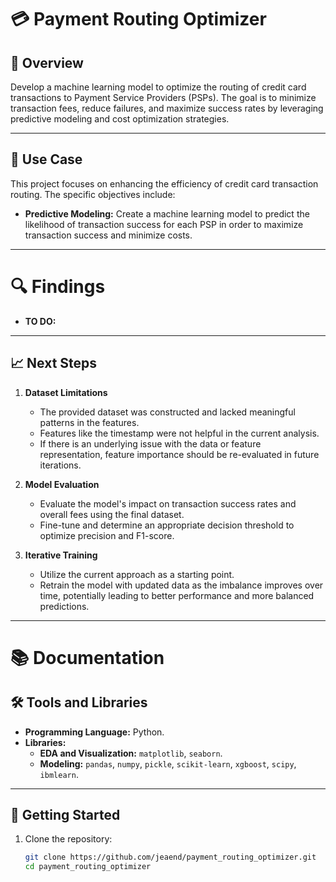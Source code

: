 # 💳 **Payment Routing Optimizer**  

## 📝 **Overview**  
Develop a machine learning model to optimize the routing of credit card transactions to Payment Service Providers (PSPs). The goal is to minimize transaction fees, reduce failures, and maximize success rates by leveraging predictive modeling and cost optimization strategies.  

---

## 🎯 **Use Case**  
This project focuses on enhancing the efficiency of credit card transaction routing. The specific objectives include:  
- **Predictive Modeling:** Create a machine learning model to predict the likelihood of transaction success for each PSP in order to maximize transaction success and minimize costs.  

---


# 🔍 **Findings**  
- **TO DO:**

---

## 📈 **Next Steps**  

1. **Dataset Limitations**  
   - The provided dataset was constructed and lacked meaningful patterns in the features.  
   - Features like the timestamp were not helpful in the current analysis.  
   - If there is an underlying issue with the data or feature representation, feature importance should be re-evaluated in future iterations.  

2. **Model Evaluation**  
   - Evaluate the model's impact on transaction success rates and overall fees using the final dataset.  
   - Fine-tune and determine an appropriate decision threshold to optimize precision and F1-score.  

3. **Iterative Training**  
   - Utilize the current approach as a starting point.  
   - Retrain the model with updated data as the imbalance improves over time, potentially leading to better performance and more balanced predictions.  

---

# 📚 **Documentation**  

## 🛠️ **Tools and Libraries**  
- **Programming Language:** Python.  
- **Libraries:**  
  - **EDA and Visualization:** `matplotlib`, `seaborn`.  
  - **Modeling:** `pandas`, `numpy`, `pickle`, `scikit-learn`, `xgboost`, `scipy`, `ibmlearn`.
    
---

## 🚀 **Getting Started**  
1. Clone the repository:  
   ```bash
   git clone https://github.com/jeaend/payment_routing_optimizer.git
   cd payment_routing_optimizer
